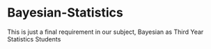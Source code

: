 # Bayesian-Statistics
This is just a final requirement in our subject, Bayesian as Third Year Statistics Students
